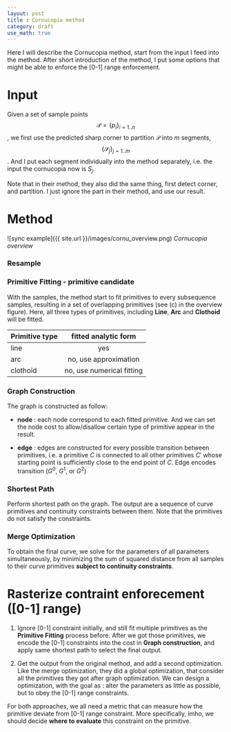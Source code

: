```yaml
---
layout: post
title : Cornucopia method
category: draft
use_math: true
---
```

Here I will describe the Cornucopia method, start from the input I feed into the method.
After short introduction of the method, I put some options that might be able to enforce the [0-1] range enforcement.

# Input
Given a set of sample points $$\mathcal{P} = \{  p_i \}_{i=1..n}$$, we first use the predicted sharp corner to partition $\mathcal{P}$ into $m$ segments, $$\{ \mathcal{S}_j \}_{j=1..m}$$.
And I put each segment individually into the method separately, i.e. the input the cornucopia now is $S_j$.

Note that in their method, they also did the same thing, first detect corner, and partition.
I just ignore the part in their method, and use our result.

# Method
![sync example]({{ site.url }}/images/cornu_overview.png)
*Cornucopia overview*

### Resample

### Primitive Fitting - primitive candidate
With the samples, the method start to fit primitives to every subsequence samples, resulting in a set of overlapping primitives (see (c) in the overview figure).
Here, all three types of primitives, including **Line**, **Arc** and **Clothoid** will be fitted.

| Primitive type| fitted analytic form|
| ------------- |:-------------:|
| line          | yes |
| arc           | no, use approximation      |
| clothoid      | no, use numerical fitting      |

### Graph Construction
The graph is constructed as follow:

- **node** : each node correspond to each fitted primitive. And we can set the node cost to allow/disallow certain type of primitive appear in the result.

- **edge** : edges are constructed for every possible transition between primitives, i.e. a primitive $C$ is connected to all other primitives ${C}'$ whose starting point is sufficiently close to the end point of $C$.
Edge encodes transition ($G^0$, $G^1$, or $G^2$)

### Shortest Path
Perform shortest path on the graph.
The output are a sequence of curve primitives and continuity constraints between them.
Note that the primitives do not satisfy the constraints.


### Merge Optimization
To obtain the final curve, we solve for the parameters of all parameters simultaneously, by minimizing the sum of squared distance from all samples to their curve primitives **subject to continuity constraints**.

# Rasterize contraint enforecement ([0-1] range)
1. Ignore [0-1] constraint initially, and still fit multiple primitives as the **Primitive Fitting** process before.
After we got those primitives, we encode the [0-1] constraints into the cost in **Graph construction**, and apply same shortest path to select the final output.

2. Get the output from the original method, and add a second optimization.
Like the merge optimization, they did a global optimization, that consider all the primitives they got after graph optimization.
We can design a optimization, with the goal as : alter the parameters as little as possible, but to obey the [0-1] range constraints.

For both approaches, we all need a metric that can measure how the primitive deviate from [0-1] range constraint.
More specifically, imho, we should decide **where to evaluate** this constraint on the primitive.

